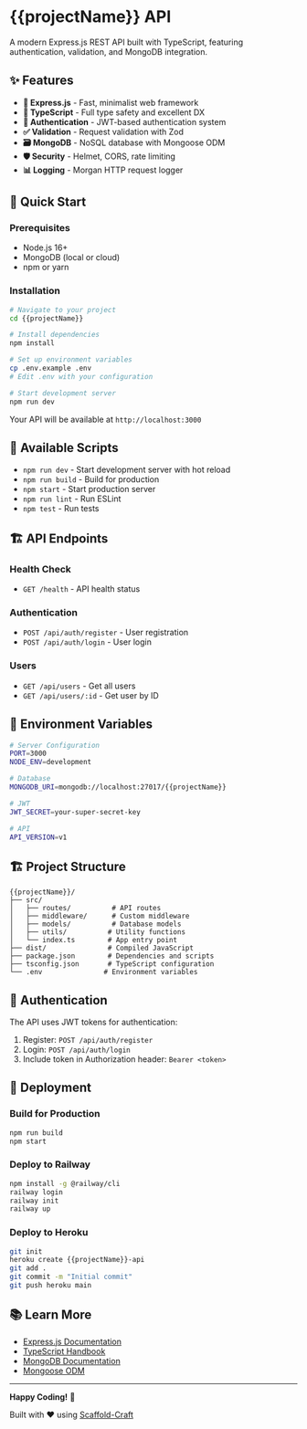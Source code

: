 # {{projectName}} API

A modern Express.js REST API built with TypeScript, featuring authentication, validation, and MongoDB integration.

## ✨ Features

- **🚀 Express.js** - Fast, minimalist web framework
- **🔧 TypeScript** - Full type safety and excellent DX
- **🔐 Authentication** - JWT-based authentication system
- **✅ Validation** - Request validation with Zod
- **🗃️ MongoDB** - NoSQL database with Mongoose ODM
- **🛡️ Security** - Helmet, CORS, rate limiting
- **📊 Logging** - Morgan HTTP request logger

## 🚀 Quick Start

### Prerequisites

- Node.js 16+
- MongoDB (local or cloud)
- npm or yarn

### Installation

```bash
# Navigate to your project
cd {{projectName}}

# Install dependencies
npm install

# Set up environment variables
cp .env.example .env
# Edit .env with your configuration

# Start development server
npm run dev
```

Your API will be available at `http://localhost:3000`

## 📜 Available Scripts

- `npm run dev` - Start development server with hot reload
- `npm run build` - Build for production
- `npm start` - Start production server
- `npm run lint` - Run ESLint
- `npm test` - Run tests

## 🏗️ API Endpoints

### Health Check
- `GET /health` - API health status

### Authentication
- `POST /api/auth/register` - User registration
- `POST /api/auth/login` - User login

### Users
- `GET /api/users` - Get all users
- `GET /api/users/:id` - Get user by ID

## 🔧 Environment Variables

```bash
# Server Configuration
PORT=3000
NODE_ENV=development

# Database
MONGODB_URI=mongodb://localhost:27017/{{projectName}}

# JWT
JWT_SECRET=your-super-secret-key

# API
API_VERSION=v1
```

## 🏗️ Project Structure

```
{{projectName}}/
├── src/
│   ├── routes/          # API routes
│   ├── middleware/      # Custom middleware
│   ├── models/          # Database models
│   ├── utils/          # Utility functions
│   └── index.ts        # App entry point
├── dist/               # Compiled JavaScript
├── package.json        # Dependencies and scripts
├── tsconfig.json       # TypeScript configuration
└── .env               # Environment variables
```

## 🔐 Authentication

The API uses JWT tokens for authentication:

1. Register: `POST /api/auth/register`
2. Login: `POST /api/auth/login`
3. Include token in Authorization header: `Bearer <token>`

## 🚀 Deployment

### Build for Production
```bash
npm run build
npm start
```

### Deploy to Railway
```bash
npm install -g @railway/cli
railway login
railway init
railway up
```

### Deploy to Heroku
```bash
git init
heroku create {{projectName}}-api
git add .
git commit -m "Initial commit"
git push heroku main
```

## 📚 Learn More

- [Express.js Documentation](https://expressjs.com/)
- [TypeScript Handbook](https://www.typescriptlang.org/docs/)
- [MongoDB Documentation](https://docs.mongodb.com/)
- [Mongoose ODM](https://mongoosejs.com/)

---

**Happy Coding!** 🎉

Built with ❤️ using [Scaffold-Craft](https://github.com/yourusername/scaffold-craft) 